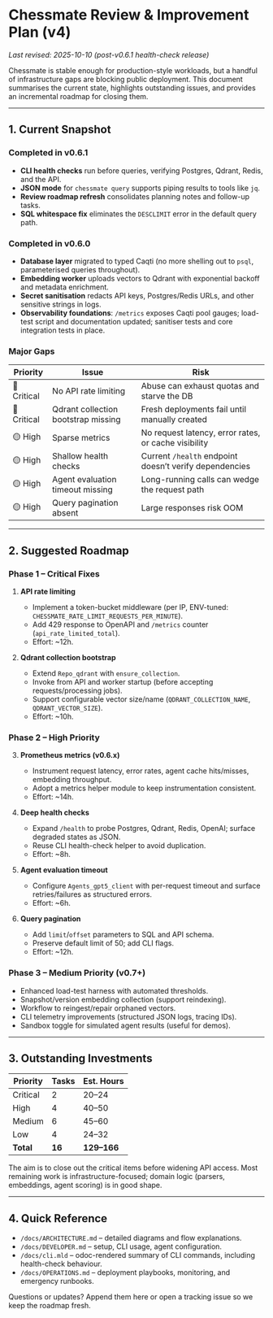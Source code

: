 # Chessmate Review & Improvement Plan (v4)

_Last revised: 2025-10-10 (post-v0.6.1 health-check release)_

Chessmate is stable enough for production-style workloads, but a handful of infrastructure gaps are blocking public deployment. This document summarises the current state, highlights outstanding issues, and provides an incremental roadmap for closing them.

---

## 1. Current Snapshot

### Completed in v0.6.1
- **CLI health checks** run before queries, verifying Postgres, Qdrant, Redis, and the API.
- **JSON mode** for `chessmate query` supports piping results to tools like `jq`.
- **Review roadmap refresh** consolidates planning notes and follow-up tasks.
- **SQL whitespace fix** eliminates the `DESCLIMIT` error in the default query path.

### Completed in v0.6.0
- **Database layer** migrated to typed Caqti (no more shelling out to `psql`, parameterised queries throughout).
- **Embedding worker** uploads vectors to Qdrant with exponential backoff and metadata enrichment.
- **Secret sanitisation** redacts API keys, Postgres/Redis URLs, and other sensitive strings in logs.
- **Observability foundations**: `/metrics` exposes Caqti pool gauges; load-test script and documentation updated; sanitiser tests and core integration tests in place.

### Major Gaps
| Priority | Issue | Risk |
| --- | --- | --- |
| 🔴 Critical | No API rate limiting | Abuse can exhaust quotas and starve the DB |
| 🔴 Critical | Qdrant collection bootstrap missing | Fresh deployments fail until manually created |
| 🟡 High | Sparse metrics | No request latency, error rates, or cache visibility |
| 🟡 High | Shallow health checks | Current `/health` endpoint doesn’t verify dependencies |
| 🟡 High | Agent evaluation timeout missing | Long-running calls can wedge the request path |
| 🟡 High | Query pagination absent | Large responses risk OOM |


---

## 2. Suggested Roadmap

### Phase 1 – Critical Fixes
1. **API rate limiting**  
   - Implement a token-bucket middleware (per IP, ENV-tuned: `CHESSMATE_RATE_LIMIT_REQUESTS_PER_MINUTE`).  
   - Add 429 response to OpenAPI and `/metrics` counter (`api_rate_limited_total`).  
   - Effort: ~12h.

2. **Qdrant collection bootstrap**  
   - Extend `Repo_qdrant` with `ensure_collection`.  
   - Invoke from API and worker startup (before accepting requests/processing jobs).  
   - Support configurable vector size/name (`QDRANT_COLLECTION_NAME`, `QDRANT_VECTOR_SIZE`).  
   - Effort: ~10h.

### Phase 2 – High Priority
3. **Prometheus metrics (v0.6.x)**  
   - Instrument request latency, error rates, agent cache hits/misses, embedding throughput.  
   - Adopt a metrics helper module to keep instrumentation consistent.  
   - Effort: ~14h.

4. **Deep health checks**  
   - Expand `/health` to probe Postgres, Qdrant, Redis, OpenAI; surface degraded states as JSON.  
   - Reuse CLI health-check helper to avoid duplication.  
   - Effort: ~8h.

5. **Agent evaluation timeout**  
   - Configure `Agents_gpt5_client` with per-request timeout and surface retries/failures as structured errors.  
   - Effort: ~6h.

6. **Query pagination**  
   - Add `limit`/`offset` parameters to SQL and API schema.  
   - Preserve default limit of 50; add CLI flags.  
   - Effort: ~12h.

### Phase 3 – Medium Priority (v0.7+)
- Enhanced load-test harness with automated thresholds.
- Snapshot/version embedding collection (support reindexing).
- Workflow to reingest/repair orphaned vectors.
- CLI telemetry improvements (structured JSON logs, tracing IDs).
- Sandbox toggle for simulated agent results (useful for demos).

---

## 3. Outstanding Investments

| Priority | Tasks | Est. Hours |
| --- | --- | --- |
| Critical | 2 | 20–24 |
| High | 4 | 40–50 |
| Medium | 6 | 45–60 |
| Low | 4 | 24–32 |
| **Total** | **16** | **129–166** |

The aim is to close out the critical items before widening API access. Most remaining work is infrastructure-focused; domain logic (parsers, embeddings, agent scoring) is in good shape.

---

## 4. Quick Reference

- `/docs/ARCHITECTURE.md` – detailed diagrams and flow explanations.
- `/docs/DEVELOPER.md` – setup, CLI usage, agent configuration.
- `/docs/cli.mld` – odoc-rendered summary of CLI commands, including health-check behaviour.
- `/docs/OPERATIONS.md` – deployment playbooks, monitoring, and emergency runbooks.

Questions or updates? Append them here or open a tracking issue so we keep the roadmap fresh.
